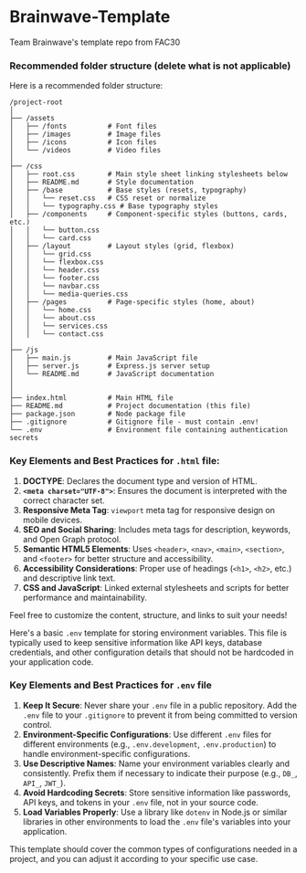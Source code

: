 # Brainwave-Template

Team Brainwave's template repo from FAC30

### Recommended folder structure (delete what is not applicable)

Here is a recommended folder structure:

```
/project-root
│
├── /assets
│   ├── /fonts          # Font files
│   ├── /images         # Image files
│   ├── /icons          # Icon files
│   └── /videos         # Video files
│
├── /css
│   ├── root.css        # Main style sheet linking stylesheets below
│   ├── README.md       # Style documentation
│   ├── /base           # Base styles (resets, typography)
│   │   └── reset.css   # CSS reset or normalize
│   │   └── typography.css # Base typography styles
│   ├── /components     # Component-specific styles (buttons, cards, etc.)
│   │   └── button.css
│   │   └── card.css
│   ├── /layout         # Layout styles (grid, flexbox)
│   │   └── grid.css
│   │   └── flexbox.css
│   │   └── header.css
│   │   └── footer.css
│   │   └── navbar.css
│   │   └── media-queries.css
│   ├── /pages          # Page-specific styles (home, about)
│   │   └── home.css
│   │   └── about.css
│   │   └── services.css
│   │   └── contact.css
│
├── /js
│   ├── main.js         # Main JavaScript file
│   ├── server.js       # Express.js server setup
│   └── README.md       # JavaScript documentation
│
│
├── index.html          # Main HTML file
├── README.md           # Project documentation (this file)
├── package.json        # Node package file
├── .gitignore          # Gitignore file - must contain .env!
└── .env                # Environment file containing authentication secrets
```

### Key Elements and Best Practices for `.html` file:

1. **DOCTYPE**: Declares the document type and version of HTML.
2. **`<meta charset="UTF-8">`**: Ensures the document is interpreted with the correct character set.
3. **Responsive Meta Tag**: `viewport` meta tag for responsive design on mobile devices.
4. **SEO and Social Sharing**: Includes meta tags for description, keywords, and Open Graph protocol.
5. **Semantic HTML5 Elements**: Uses `<header>`, `<nav>`, `<main>`, `<section>`, and `<footer>` for better structure and accessibility.
6. **Accessibility Considerations**: Proper use of headings (`<h1>`, `<h2>`, etc.) and descriptive link text.
7. **CSS and JavaScript**: Linked external stylesheets and scripts for better performance and maintainability.

Feel free to customize the content, structure, and links to suit your needs!

Here's a basic `.env` template for storing environment variables. This file is typically used to keep sensitive information like API keys, database credentials, and other configuration details that should not be hardcoded in your application code.

### Key Elements and Best Practices for `.env` file

1. **Keep It Secure**: Never share your `.env` file in a public repository. Add the `.env` file to your `.gitignore` to prevent it from being committed to version control.
2. **Environment-Specific Configurations**: Use different `.env` files for different environments (e.g., `.env.development`, `.env.production`) to handle environment-specific configurations.
3. **Use Descriptive Names**: Name your environment variables clearly and consistently. Prefix them if necessary to indicate their purpose (e.g., `DB_`, `API_`, `JWT_`).
4. **Avoid Hardcoding Secrets**: Store sensitive information like passwords, API keys, and tokens in your `.env` file, not in your source code.
5. **Load Variables Properly**: Use a library like `dotenv` in Node.js or similar libraries in other environments to load the `.env` file's variables into your application.

This template should cover the common types of configurations needed in a project, and you can adjust it according to your specific use case.